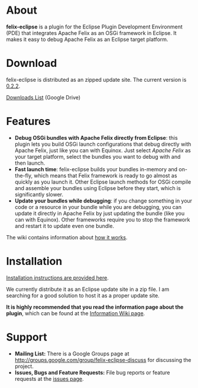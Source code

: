 # About #
**felix-eclipse** is a plugin for the Eclipse Plugin Development Environment (PDE) that integrates Apache Felix as an OSGi framework in Eclipse. It makes it easy to debug Apache Felix as an Eclipse target platform.

# Download #

felix-eclipse is distributed as an zipped update site. The current version is [0.2.2](https://googledrive.com/host/0Bx-zGLMA4ZsOY0EzTXUyd3VfQkk/au.com.forge.felix.eclipse.update_site-0.2.2.zip).

[Downloads List](https://googledrive.com/host/0Bx-zGLMA4ZsOY0EzTXUyd3VfQkk/) (Google Drive)

# Features #

  * **Debug OSGi bundles with Apache Felix directly from Eclipse**: this plugin lets you build OSGi launch configurations that debug directly with Apache Felix, just like you can with Equinox. Just select _Apache Felix_ as your target platform, select the bundles you want to debug with and then launch.
  * **Fast launch time**: felix-eclipse builds your bundles in-memory and on-the-fly, which means that Felix framework is ready to go almost as quickly as you launch it. Other Eclipse launch methods for OSGi compile and assemble your bundles using Eclipse before they start, which is significantly slower.
  * **Update your bundles while debugging**: if you change something in your code or a resource in your bundle while you are debugging, you can update it directly in Apache Felix by just updating the bundle (like you can with Equinox). Other frameworks require you to stop the framework and restart it to update even one bundle.

The wiki contains information about [how it works](HowItWorks.md).

# Installation #

[Installation instructions are provided here](Installation.md).

We currently distribute it as an Eclipse update site in a zip file. I am searching for a good solution to host it as a proper update site.

**It is highly recommended that you read the information page about the plugin**, which can be found at the [Information Wiki page](Information.md).


# Support #

  * **Mailing List:** There is a Google Groups page at http://groups.google.com/group/felix-eclipse-discuss for discussing the project.
  * **Issues, Bugs and Feature Requests:** File bug reports or feature requests at the [issues page](https://github.com/chris-armstrong/felix-eclipse/issues).






